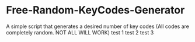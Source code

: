 # Free-Random-KeyCodes-Generator
A simple script that generates a desired number of key codes (All codes are completely random. NOT ALL WILL WORK)
test 1
test 2
test 3

